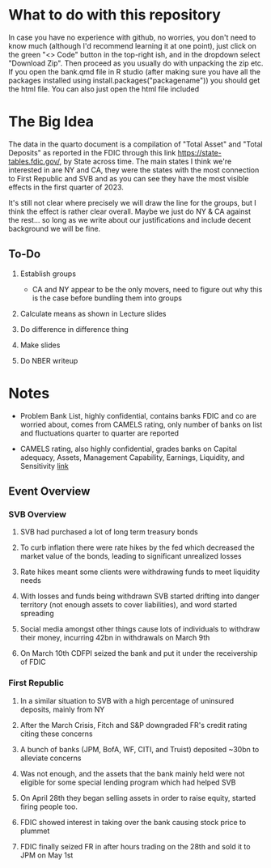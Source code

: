 # What to do with this repository

In case you have no experience with github, no worries, you don't need to know much (although I'd recommend learning it at one point), just click on the green "<> Code" button in the top-right ish, and in the dropdown select "Download Zip". Then proceed as you usually do with unpacking the zip etc. If you open the bank.qmd file in R studio (after making sure you have all the packages installed using install.packages("packagename")) you should get the html file. You can also just open the html file included

# The Big Idea

The data in the quarto document is a compilation of "Total Asset" and "Total Deposits" as reported in the FDIC through this link https://state-tables.fdic.gov/, by State across time. The main states I think we're interested in are NY and CA, they were the states with the most connection to First Republic and SVB and as you can see they have the most visible effects in the first quarter of 2023.

It's still not clear where precisely we will draw the line for the groups, but I think the effect is rather clear overall. Maybe we just do NY & CA against the rest... so long as we write about our justifications and include decent background we will be fine.

## To-Do

1. Establish groups
	- CA and NY appear to be the only movers, need to figure out why this is the case before bundling them into groups

2. Calculate means as shown in Lecture slides

3. Do difference in difference thing

4. Make slides

5. Do NBER writeup

# Notes

- Problem Bank List, highly confidential, contains banks FDIC and co are worried about, comes from CAMELS rating, only number of banks on list and fluctuations quarter to quarter are reported

- CAMELS rating, also highly confidential, grades banks on Capital adequacy, Assets, Management Capability, Earnings, Liquidity, and Sensitivity [link](https://en.wikipedia.org/wiki/CAMELS_rating_system)

## Event Overview

### SVB Overview

1. SVB had purchased a lot of long term treasury bonds

2. To curb inflation there were rate hikes by the fed which decreased the market value of the bonds, leading to significant unrealized losses

3. Rate hikes meant some clients were withdrawing funds to meet liquidity needs

4. With losses and funds being withdrawn SVB started drifting into danger territory (not enough assets to cover liabilities), and word started spreading

5. Social media amongst other things cause lots of individuals to withdraw their money, incurring 42bn in withdrawals on March 9th

6. On March 10th CDFPI seized the bank and put it under the receivership of FDIC

### First Republic

1. In a similar situation to SVB with a high percentage of uninsured deposits, mainly from NY

2. After the March Crisis, Fitch and S&P downgraded FR's credit rating citing these concerns

3. A bunch of banks (JPM, BofA, WF, CITI, and Truist) deposited ~30bn to alleviate concerns

4. Was not enough, and the assets that the bank mainly held were not eligible for some special lending program which had helped SVB

5. On April 28th they began selling assets in order to raise equity, started firing people too.

6. FDIC showed interest in taking over the bank causing stock price to plummet

7. FDIC finally seized FR in after hours trading on the 28th and sold it to JPM on May 1st
